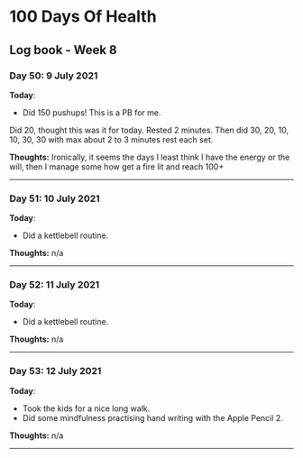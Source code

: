 # 100 Days Of Health

## Log book - Week 8

### Day 50: 9 July 2021

**Today**:

* Did 150 pushups! This is a PB for me.

Did 20, thought this was it for today. Rested 2 minutes. Then did 30, 20, 10, 10, 30, 30 with max about 2 to 3 minutes rest each set.

**Thoughts:** Ironically, it seems the days I least think I have the energy or the will, then I manage some how get a fire lit and reach 100+

---

### Day 51: 10 July 2021

**Today**:

* Did a kettlebell routine.

**Thoughts:** n/a

---

### Day 52: 11 July 2021

**Today**:

* Did a kettlebell routine.

**Thoughts:** n/a

---

### Day 53: 12 July 2021

**Today**:

* Took the kids for a nice long walk.
* Did some mindfulness practising hand writing with the Apple Pencil 2.

**Thoughts:** n/a

---
